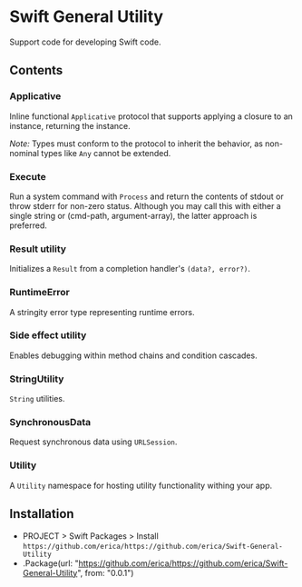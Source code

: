 # Swift General Utility

Support code for developing Swift code.

## Contents

### Applicative

Inline functional `Applicative` protocol that supports applying a closure to an instance, returning the instance. 

*Note:* Types must conform to the protocol to inherit the behavior, as non-nominal types like `Any` cannot be extended.

### Execute

Run a system command with `Process` and return the contents of stdout or throw stderr for non-zero status. Although you may call this with either a single string or (cmd-path, argument-array), the latter approach is preferred.

### Result utility

Initializes a `Result` from a completion handler's `(data?, error?)`.

### RuntimeError

A stringity error type representing runtime errors.

### Side effect utility

Enables debugging within method chains and condition cascades.

### StringUtility

`String` utilities.

### SynchronousData

Request synchronous data using `URLSession`.

### Utility

A `Utility` namespace for hosting utility functionality withing your app.

## Installation

* PROJECT > Swift Packages > Install `https://github.com/erica/https://github.com/erica/Swift-General-Utility`
* .Package(url: "https://github.com/erica/https://github.com/erica/Swift-General-Utility", from: "0.0.1")

